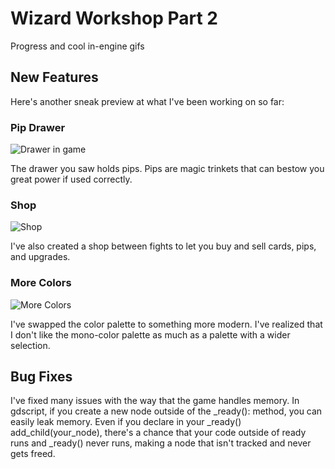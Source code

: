 <!-- 2024-10-24 -->

# Wizard Workshop Part 2

Progress and cool in-engine gifs

## New Features

Here's another sneak preview at what I've been working on so far:

### Pip Drawer

![Drawer in game](http://files.camerondugan.com/Drawer.gif)

The drawer you saw holds pips. Pips are magic trinkets that can bestow you great
power if used correctly.

### Shop

![Shop](https://files.camerondugan.com/Shop.gif)

I've also created a shop between fights to let you buy and sell cards, pips,
and upgrades.

### More Colors

![More Colors](https://files.camerondugan.com/Cards.gif)

I've swapped the color palette to something more modern. I've realized that I
don't like the mono-color palette as much as a palette with a wider selection.

## Bug Fixes

I've fixed many issues with the way that the game handles memory. In gdscript,
if you create a new node outside of the \_ready(): method, you can easily leak
memory. Even if you declare in your \_ready() add_child(your_node), there's a
chance that your code outside of ready runs and \_ready() never runs, making a
node that isn't tracked and never gets freed.
